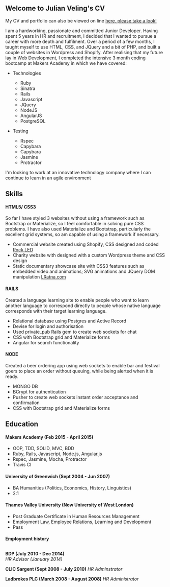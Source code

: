 ## Welcome to Julian Veling's CV

My CV and portfolio can also be viewed on line [here, please take a look!](http://www.julianveling.com)

I am a hardworking, passionate and committed Junior Developer. Having spent 5 years in HR and recruitment, I decided that I wanted to pursue a career with more depth and fulfilment. Over a period of a few months, I taught myself to use HTML, CSS, and JQuery and a bit of PHP, and built a couple of websites in Wordpress and Shopify. After realising that my future lay in Web Development, I completed the intensive 3 month coding bootcamp at Makers Academy in which we have covered:  

- Technologies 
  - Ruby 
  - Sinatra 
  - Rails
  - Javascript
  - JQuery
  - NodeJS 
  - AngularJS
  - PostgreSQL

- Testing
  - Rspec
  - Capybara
  - Capybara
  - Jasmine
  - Protractor 

I'm looking to work at an innovative technology company where I can continue to learn in an agile environment 

## Skills

#### HTML5/ CSS3

So far I have styled 3 websites without using a framework such as Bootstrap or Materialize, so I feel comfortable in solving pure CSS problems. I have also used Materialize and Bootstrap, particularly the excellent grid systems, so am capable of using a framework if necessary.

- Commercial website created using Shopify, CSS designed and coded [Rock LED](http://www.rockled.co.uk)  
- Charity website with designed with a custom Wordpress theme and CSS design
- Static documentary showcase site with CSS3 features such as embedded video and animations; SVG animations and JQuery DOM manipulation [LRatna.com](http://www.lratna.com)     

#### RAILS

Created a language learning site to enable people who want to learn another language to correspond directly to people whose native language corresponds with their target learning language. 

- Relational database using Postgres and Active Record
- Devise for login and authorisation  
- Used private_pub Rails gem to create web sockets for chat
- CSS with Bootstrap grid and Materialize forms
- Angular for search functionality

#### NODE

Created a beer ordering app using web sockets to enable bar and festival goers to place an order without queuing, while being alerted when it is ready.  

- MONGO DB
- BCrypt for authentication  
- Pusher to create web sockets instant order acceptance and confirmation
- CSS with Bootstrap grid and Materialize forms

## Education

#### Makers Academy (Feb 2015 - April 2015)

- OOP, TDD, SOLID, MVC, BDD
- Ruby, Rails, Javascript, Node.js, Angular.js
- Rspec, Jasmine, Mocha, Protractor
- Travis CI

#### University of Greenwich (Sept 2004 - Jun 2007)

- BA Humanities (Politics, Economics, History, Linguistics)
- 2:1

#### Thames Valley University (Now University of West London) 

- Post Graduate Certificate in Human Resources Management
- Employment Law, Employee Relations, Learning and Development
- Pass

#### Employment history

## 

**BDP (July 2010 - Dec 2014)**  
*HR Advisor (January 2014)*

**CLIC Sargent (Sept 2008 - July 2010)**
*HR Adminstrator*

**Ladbrokes PLC (March 2008 - August 2008)**
*HR Administrator*
